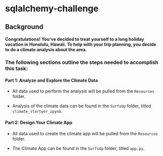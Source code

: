 # sqlalchemy-challenge

## **Background**
#### Congratulations! You've decided to treat yourself to a long holiday vacation in Honolulu, Hawaii. To help with your trip planning, you decide to do a climate analysis about the area. 

### The following sections outline the steps needed to accomplish this task:

#### **Part 1: Analyze and Explore the Climate Data**
- All data used to perform the analysis will be pulled from the ```Resources``` folder.

- Analysis of the climate data can be found in the ```SurfsUp``` folder, titled ```climate_startyer_ipynb```.

#### **Part 2: Design Your Climate App**
- All data used to create the climate app will be pulled from the ```Resources``` folder.

- The Climate App can be found in the ```SurfsUp``` folder, titled ```app.py```.
